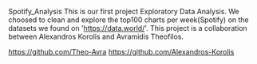 Spotify_Analysis
  This is our first project Exploratory Data Analysis.
We choosed to clean and explore the top100 charts per week(Spotify) 
on the datasets we found on 'https://data.world/'.
  This project is a collaboration between 
Alexandros Korolis and Avramidis Theofilos.

https://github.com/Theo-Avra
https://github.com/Alexandros-Korolis